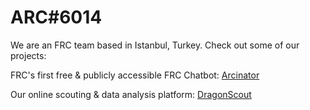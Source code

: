 # ARC#6014 

We are an FRC team based in Istanbul, Turkey. Check out some of our projects:

FRC's first free & publicly accessible FRC Chatbot: [Arcinator](https://www.chiefdelphi.com/t/introducing-scouting-pools/481652)

Our online scouting & data analysis platform: [DragonScout](https://www.chiefdelphi.com/t/introducing-scouting-pools/481652)

